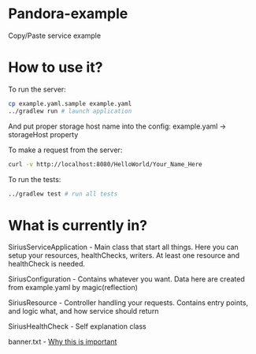 # Pandora-example

Copy/Paste service example

# How to use it?

To run the server:

```bash
cp example.yaml.sample example.yaml
../gradlew run # launch application
```

And put proper storage host name into the config:
example.yaml -> storageHost property

To make a request from the server:

```bash
curl -v http://localhost:8080/HelloWorld/Your_Name_Here
```

To run the tests:

```bash
../gradlew test # run all tests
```

# What is currently in?

SiriusServiceApplication - Main class that start all things.
Here you can setup your resources, healthChecks, writers.
At least one resource and healthCheck is needed.

SiriusConfiguration - Contains whatever you want.
Data here are created from example.yaml by magic(reflection)

SiriusResource - Controller handling your requests.
Contains entry points, and logic what, and how service should return

SiriusHealthCheck - Self explanation class

banner.txt - [Why this is important](https://dropwizard.github.io/dropwizard/manual/core.html#banners)
